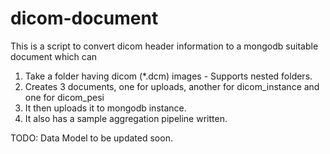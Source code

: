 # dicom-document
This is a script to convert dicom header information to a mongodb suitable document which can 
1. Take a folder having dicom (*.dcm) images - Supports nested folders.
2. Creates 3 documents, one for uploads, another for dicom_instance and one for dicom_pesi
3. It then uploads it to mongodb instance.
4. It also has a sample aggregation pipeline written.

TODO: Data Model to be updated soon.